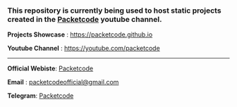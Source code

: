 ### This repository is currently being used to host static projects created in the [Packetcode](https://youtube.com/packetcode) youtube channel.


**Projects Showcase** : <https://packetcode.github.io>

**Youtube Channel** : <https://youtube.com/packetcode>

---

**Official Webiste**: [Packetcode](https://packetcode.in)

**Email** : <packetcodeofficial@gmail.com>

**Telegram**: [Packetcode](https://t.me/packetcode)
